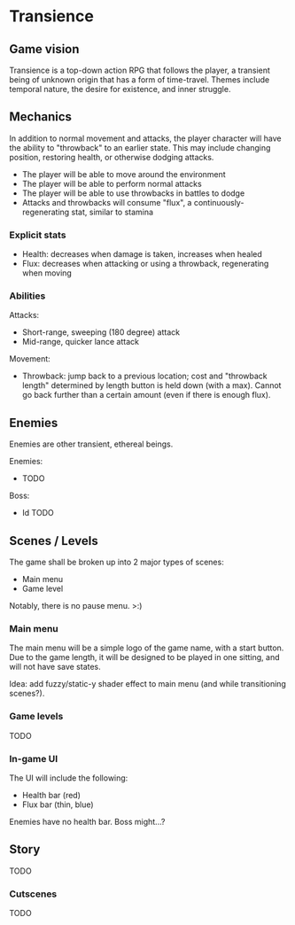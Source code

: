 # Transience

## Game vision

Transience is a top-down action RPG that follows the player, a transient being
of unknown origin that has a form of time-travel. Themes include temporal
nature, the desire for existence, and inner struggle.

## Mechanics

In addition to normal movement and attacks, the player character will have the
ability to "throwback" to an earlier state. This may include changing position,
restoring health, or otherwise dodging attacks.

- The player will be able to move around the environment
- The player will be able to perform normal attacks
- The player will be able to use throwbacks in battles to dodge
- Attacks and throwbacks will consume "flux", a continuously-regenerating stat,
  similar to stamina

### Explicit stats

- Health: decreases when damage is taken, increases when healed
- Flux: decreases when attacking or using a throwback, regenerating when moving

### Abilities

Attacks:

- Short-range, sweeping (180 degree) attack
- Mid-range, quicker lance attack

Movement:

- Throwback: jump back to a previous location; cost and "throwback length"
  determined by length button is held down (with a max). Cannot go back further
  than a certain amount (even if there is enough flux).

## Enemies

Enemies are other transient, ethereal beings.

Enemies:

- TODO

Boss:

- Id
  TODO

## Scenes / Levels

The game shall be broken up into 2 major types of scenes:

- Main menu
- Game level

Notably, there is no pause menu. >:)

### Main menu

The main menu will be a simple logo of the game name, with a start button.  Due
to the game length, it will be designed to be played in one sitting, and will
not have save states.

Idea: add fuzzy/static-y shader effect to main menu (and while transitioning scenes?).

### Game levels

TODO

### In-game UI

The UI will include the following:

- Health bar (red)
- Flux bar (thin, blue)

Enemies have no health bar. Boss might...?

## Story

TODO

### Cutscenes

TODO
